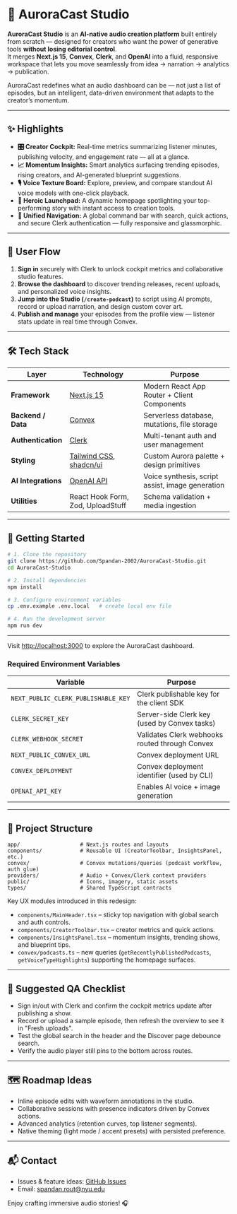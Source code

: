 # 🌌 AuroraCast Studio

**AuroraCast Studio** is an **AI-native audio creation platform** built entirely from scratch — designed for creators who want the power of generative tools **without losing editorial control**.  
It merges **Next.js 15**, **Convex**, **Clerk**, and **OpenAI** into a fluid, responsive workspace that lets you move seamlessly from idea → narration → analytics → publication.

AuroraCast redefines what an audio dashboard can be — not just a list of episodes, but an intelligent, data-driven environment that adapts to the creator’s momentum.

---

## ✨ Highlights

- **🎛️ Creator Cockpit:** Real-time metrics summarizing listener minutes, publishing velocity, and engagement rate — all at a glance.
- **📈 Momentum Insights:** Smart analytics surfacing trending episodes, rising creators, and AI-generated blueprint suggestions.
- **🎙️ Voice Texture Board:** Explore, preview, and compare standout AI voice models with one-click playback.
- **🚀 Heroic Launchpad:** A dynamic homepage spotlighting your top-performing story with instant access to creation tools.
- **🧭 Unified Navigation:** A global command bar with search, quick actions, and secure Clerk authentication — fully responsive and glassmorphic.

---

## 🧭 User Flow

1. **Sign in** securely with Clerk to unlock cockpit metrics and collaborative studio features.  
2. **Browse the dashboard** to discover trending releases, recent uploads, and personalized voice insights.  
3. **Jump into the Studio (`/create-podcast`)** to script using AI prompts, record or upload narration, and design custom cover art.  
4. **Publish and manage** your episodes from the profile view — listener stats update in real time through Convex.

---

## 🛠️ Tech Stack

| Layer | Technology | Purpose |
|-------|-------------|----------|
| **Framework** | [Next.js 15](https://nextjs.org/) | Modern React App Router + Client Components |
| **Backend / Data** | [Convex](https://www.convex.dev/) | Serverless database, mutations, file storage |
| **Authentication** | [Clerk](https://clerk.com/) | Multi-tenant auth and user management |
| **Styling** | [Tailwind CSS](https://tailwindcss.com/), [shadcn/ui](https://ui.shadcn.com/) | Custom Aurora palette + design primitives |
| **AI Integrations** | [OpenAI API](https://platform.openai.com/) | Voice synthesis, script assist, image generation |
| **Utilities** | React Hook Form, Zod, UploadStuff | Schema validation + media ingestion |

---

## 🚀 Getting Started

```bash
# 1. Clone the repository
git clone https://github.com/Spandan-2002/AuroraCast-Studio.git
cd AuroraCast-Studio

# 2. Install dependencies
npm install

# 3. Configure environment variables
cp .env.example .env.local   # create local env file

# 4. Run the development server
npm run dev
```


---

Visit <http://localhost:3000> to explore the AuroraCast dashboard.

### Required Environment Variables
| Variable | Purpose |
| --- | --- |
| `NEXT_PUBLIC_CLERK_PUBLISHABLE_KEY` | Clerk publishable key for the client SDK |
| `CLERK_SECRET_KEY` | Server-side Clerk key (used by Convex tasks) |
| `CLERK_WEBHOOK_SECRET` | Validates Clerk webhooks routed through Convex |
| `NEXT_PUBLIC_CONVEX_URL` | Convex deployment URL |
| `CONVEX_DEPLOYMENT` | Convex deployment identifier (used by CLI) |
| `OPENAI_API_KEY` | Enables AI voice + image generation |

---

## 🧱 Project Structure
```
app/                   # Next.js routes and layouts
components/            # Reusable UI (CreatorToolbar, InsightsPanel, etc.)
convex/                # Convex mutations/queries (podcast workflow, auth glue)
providers/             # Audio + Convex/Clerk context providers
public/                # Icons, imagery, static assets
types/                 # Shared TypeScript contracts
```

Key UX modules introduced in this redesign:
- `components/MainHeader.tsx` – sticky top navigation with global search and auth controls.
- `components/CreatorToolbar.tsx` – creator metrics and quick actions.
- `components/InsightsPanel.tsx` – momentum insights, trending shows, and blueprint tips.
- `convex/podcasts.ts` – new queries (`getRecentlyPublishedPodcasts`, `getVoiceTypeHighlights`) supporting the homepage surfaces.

---

## 🧪 Suggested QA Checklist
- Sign in/out with Clerk and confirm the cockpit metrics update after publishing a show.
- Record or upload a sample episode, then refresh the overview to see it in "Fresh uploads".
- Test the global search in the header and the Discover page debounce search.
- Verify the audio player still pins to the bottom across routes.

---

## 🗺️ Roadmap Ideas
- Inline episode edits with waveform annotations in the studio.
- Collaborative sessions with presence indicators driven by Convex actions.
- Advanced analytics (retention curves, top listener segments).
- Native theming (light mode / accent presets) with persisted preference.

---

## 📬 Contact
- Issues & feature ideas: [GitHub Issues](https://github.com/Spandan-2002/AuroraCast/issues)
- Email: [spandan.rout@nyu.edu](mailto:spandan.rout@nyu.edu)

Enjoy crafting immersive audio stories! 🎧
